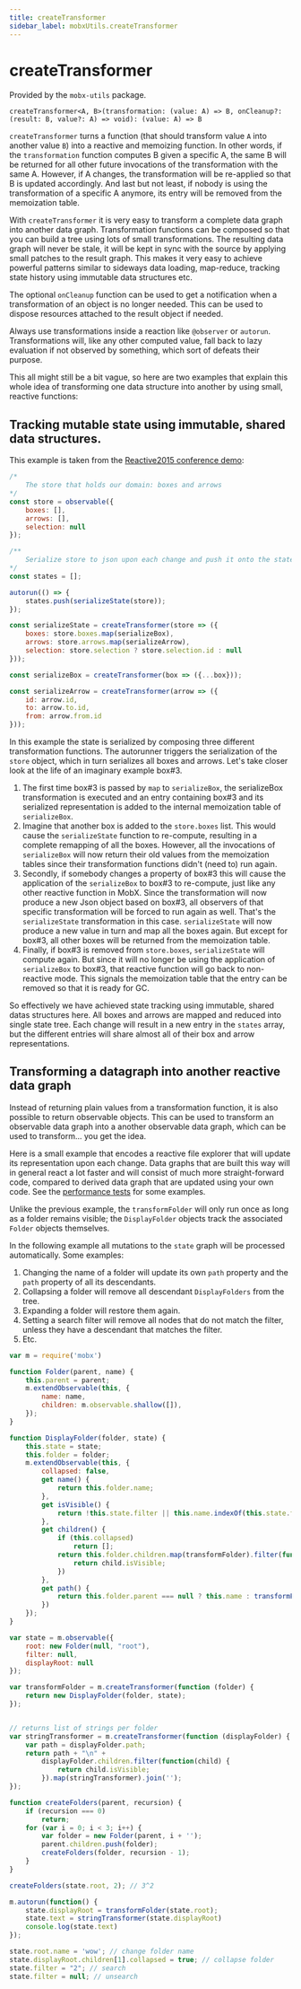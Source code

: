 ```yaml
---
title: createTransformer
sidebar_label: mobxUtils.createTransformer
---
```


<div id='codefund' style='float:right'></div>

# createTransformer

Provided by the `mobx-utils` package.

`createTransformer<A, B>(transformation: (value: A) => B, onCleanup?: (result: B, value?: A) => void): (value: A) => B`

`createTransformer` turns a function (that should transform value `A` into another value `B`) into a reactive and memoizing function.
In other words, if the `transformation` function computes B given a specific A, the same B will be returned for all other future invocations of the transformation with the same A.
However, if A changes, the transformation will be re-applied so that B is updated accordingly.
And last but not least, if nobody is using the transformation of a specific A anymore, its entry will be removed from the memoization table.

With `createTransformer` it is very easy to transform a complete data graph into another data graph.
Transformation functions can be composed so that you can build a tree using lots of small transformations.
The resulting data graph will never be stale, it will be kept in sync with the source by applying small patches to the result graph.
This makes it very easy to achieve powerful patterns similar to sideways data loading, map-reduce, tracking state history using immutable data structures etc.

The optional `onCleanup` function can be used to get a notification when a transformation of an object is no longer needed.
This can be used to dispose resources attached to the result object if needed.

Always use transformations inside a reaction like `@observer` or `autorun`.
Transformations will, like any other computed value, fall back to lazy evaluation if not observed by something, which sort of defeats their purpose.

This all might still be a bit vague, so here are two examples that explain this whole idea of transforming one data structure into another by using small, reactive functions:

## Tracking mutable state using immutable, shared data structures.

This example is taken from the [Reactive2015 conference demo](https://github.com/mobxjs/mobx-reactive2015-demo):

```javascript
/*
    The store that holds our domain: boxes and arrows
*/
const store = observable({
    boxes: [],
    arrows: [],
    selection: null
});

/**
    Serialize store to json upon each change and push it onto the states list
*/
const states = [];

autorun(() => {
    states.push(serializeState(store));
});

const serializeState = createTransformer(store => ({
    boxes: store.boxes.map(serializeBox),
    arrows: store.arrows.map(serializeArrow),
    selection: store.selection ? store.selection.id : null
}));

const serializeBox = createTransformer(box => ({...box}));

const serializeArrow = createTransformer(arrow => ({
    id: arrow.id,
    to: arrow.to.id,
    from: arrow.from.id
}));
```

In this example the state is serialized by composing three different transformation functions.
The autorunner triggers the serialization of the `store` object, which in turn serializes all boxes and arrows.
Let's take closer look at the life of an imaginary example box#3.

1. The first time box#3 is passed by `map` to `serializeBox`,
the serializeBox transformation is executed and an entry containing box#3 and its serialized representation is added to the internal memoization table of `serializeBox`.
2. Imagine that another box is added to the `store.boxes` list.
This would cause the `serializeState` function to re-compute, resulting in a complete remapping of all the boxes.
However, all the invocations of `serializeBox` will now return their old values from the memoization tables since their transformation functions didn't (need to) run again.
3. Secondly, if somebody changes a property of box#3 this will cause the application of the `serializeBox` to box#3 to re-compute, just like any other reactive function in MobX.
Since the transformation will now produce a new Json object based on box#3, all observers of that specific transformation will be forced to run again as well.
That's the `serializeState` transformation in this case.
`serializeState` will now produce a new value in turn and map all the boxes again. But except for box#3, all other boxes will be returned from the memoization table.
4. Finally, if box#3 is removed from `store.boxes`, `serializeState` will compute again.
But since it will no longer be using the application of `serializeBox` to box#3,
that reactive function will go back to non-reactive mode.
This signals the memoization table that the entry can be removed so that it is ready for GC.

So effectively we have achieved state tracking using immutable, shared datas structures here.
All boxes and arrows are mapped and reduced into single state tree.
Each change will result in a new entry in the `states` array, but the different entries will share almost all of their box and arrow representations.

## Transforming a datagraph into another reactive data graph

Instead of returning plain values from a transformation function, it is also possible to return observable objects.
This can be used to transform an observable data graph into a another observable data graph, which can be used to transform... you get the idea.

Here is a small example that encodes a reactive file explorer that will update its representation upon each change.
Data graphs that are built this way will in general react a lot faster and will consist of much more straight-forward code,
compared to derived data graph that are updated using your own code. See the [performance tests](https://github.com/mobxjs/mobx/blob/3ea1f4af20a51a1cb30be3e4a55ec8f964a8c495/test/perf/transform-perf.js#L4) for some examples.

Unlike the previous example, the `transformFolder` will only run once as long as a folder remains visible;
the `DisplayFolder` objects track the associated `Folder` objects themselves.

In the following example all mutations to the `state` graph will be processed automatically.
Some examples:
1. Changing the name of a folder will update its own `path` property and the `path` property of all its descendants.
2. Collapsing a folder will remove all descendant `DisplayFolders` from the tree.
3. Expanding a folder will restore them again.
4. Setting a search filter will remove all nodes that do not match the filter, unless they have a descendant that matches the filter.
5. Etc.



```javascript
var m = require('mobx')

function Folder(parent, name) {
	this.parent = parent;
	m.extendObservable(this, {
		name: name,
		children: m.observable.shallow([]),
	});
}

function DisplayFolder(folder, state) {
	this.state = state;
	this.folder = folder;
	m.extendObservable(this, {
		collapsed: false,
		get name() {
			return this.folder.name;
		},
		get isVisible() {
			return !this.state.filter || this.name.indexOf(this.state.filter) !== -1 || this.children.some(child => child.isVisible);
		},
		get children() {
			if (this.collapsed)
				return [];
			return this.folder.children.map(transformFolder).filter(function(child) {
				return child.isVisible;
			})
		},
		get path() {
			return this.folder.parent === null ? this.name : transformFolder(this.folder.parent).path + "/" + this.name;
		})
	});
}

var state = m.observable({
	root: new Folder(null, "root"),
	filter: null,
	displayRoot: null
});

var transformFolder = m.createTransformer(function (folder) {
	return new DisplayFolder(folder, state);
});


// returns list of strings per folder
var stringTransformer = m.createTransformer(function (displayFolder) {
	var path = displayFolder.path;
	return path + "\n" +
		displayFolder.children.filter(function(child) {
			return child.isVisible;
		}).map(stringTransformer).join('');
});

function createFolders(parent, recursion) {
	if (recursion === 0)
		return;
	for (var i = 0; i < 3; i++) {
		var folder = new Folder(parent, i + '');
		parent.children.push(folder);
		createFolders(folder, recursion - 1);
	}
}

createFolders(state.root, 2); // 3^2

m.autorun(function() {
    state.displayRoot = transformFolder(state.root);
    state.text = stringTransformer(state.displayRoot)
    console.log(state.text)
});

state.root.name = 'wow'; // change folder name
state.displayRoot.children[1].collapsed = true; // collapse folder
state.filter = "2"; // search
state.filter = null; // unsearch
```
